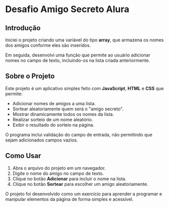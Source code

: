 # Desafio Amigo Secreto Alura

## Introdução
Iniciei o projeto criando uma variável do tipo **array**, que armazena os nomes dos amigos conforme eles são inseridos.

Em seguida, desenvolvi uma função que permite ao usuário adicionar nomes no campo de texto, incluindo-os na lista criada anteriormente.

## Sobre o Projeto
Este projeto é um aplicativo simples feito com **JavaScript**, **HTML** e **CSS** que permite:

- Adicionar nomes de amigos a uma lista.
- Sortear aleatoriamente quem será o "amigo secreto".
- Mostrar dinamicamente todos os nomes da lista.
- Realizar sorteio de um nome aleatório.
- Exibir o resultado do sorteio na página.

O programa inclui validação do campo de entrada, não permitindo que sejam adicionados campos vazios.

## Como Usar
1. Abra o arquivo do projeto em um navegador.
2. Digite o nome do amigo no campo de texto.
3. Clique no botão **Adicionar** para incluir o nome na lista.
4. Clique no botão **Sortear** para escolher um amigo aleatoriamente.

O projeto foi desenvolvido como um exercício para aprender a programar e manipular elementos da página de forma simples e acessível.
